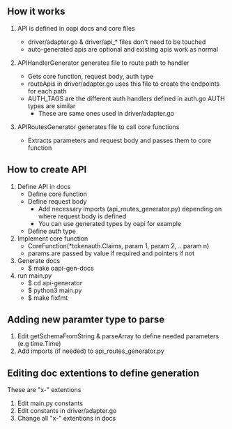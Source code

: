 ## How it works

1. API is defined in oapi docs and core files
    - driver/adapter.go & driver/api_* files don't need to be touched
    - auto-generated apis are optional and existing apis work as normal

2. APIHandlerGenerator generates file to route path to handler
    - Gets core function, request body, auth type
    - routeApis in driver/adapter.go uses this file to create the endpoints for each path
    - AUTH_TAGS are the different auth handlers defined in auth.go AUTH types are similar
        - These are same ones used in driver/adapter.go

3. APIRoutesGenerator generates file to call core functions
    - Extracts parameters and request body and passes them to core function

## How to create API

1. Define API in docs
    - Define core function
    - Define request body
        - Add necessary imports (api_routes_generator.py) depending on where request body is defined
        - You can use generated types by oapi for example
    - Define auth type
2. Implement core function
    - CoreFunction(*tokenauth.Claims, param 1, param 2, .. param n)
    - params are passed by value if required and pointers if not
3. Generate docs
    - $ make oapi-gen-docs
4. run main.py
    - $ cd api-generator
    - $ python3 main.py
    - $ make fixfmt

## Adding new paramter type to parse

1. Edit getSchemaFromString & parseArray to define needed parameters (e.g time.Time)
2. Add imports (if needed) to api_routes_generator.py

## Editing doc extentions to define generation
These are "x-" extentions

1. Edit main.py constants
2. Edit constants in driver/adapter.go
3. Change all "x-" extentions in docs